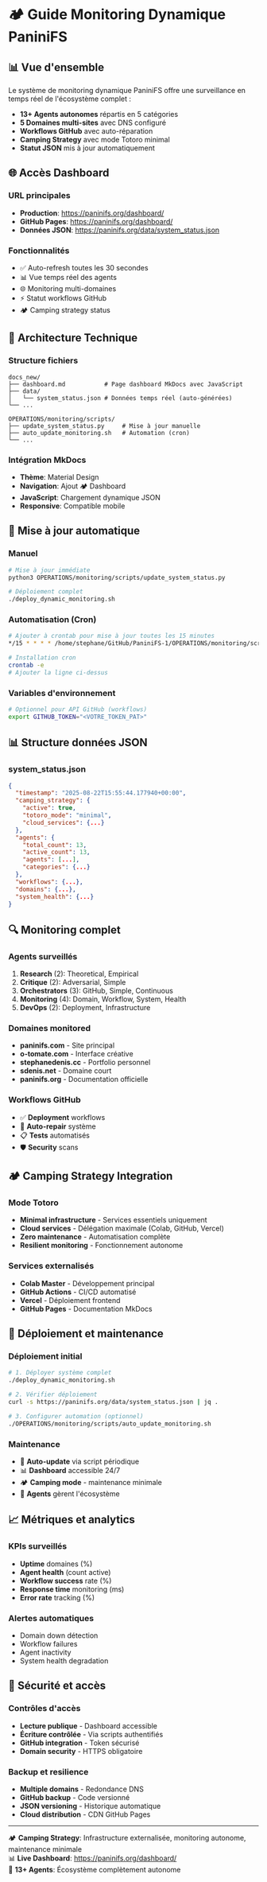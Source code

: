 # 🏕️ Guide Monitoring Dynamique PaniniFS

## 📊 Vue d'ensemble

Le système de monitoring dynamique PaniniFS offre une surveillance en temps réel de l'écosystème complet :

- **13+ Agents autonomes** répartis en 5 catégories
- **5 Domaines multi-sites** avec DNS configuré  
- **Workflows GitHub** avec auto-réparation
- **Camping Strategy** avec mode Totoro minimal
- **Statut JSON** mis à jour automatiquement

## 🌐 Accès Dashboard

### URL principales
- **Production**: https://paninifs.org/dashboard/
- **GitHub Pages**: https://paninifs.org/dashboard/
- **Données JSON**: https://paninifs.org/data/system_status.json

### Fonctionnalités
- ✅ Auto-refresh toutes les 30 secondes
- 📊 Vue temps réel des agents
- 🌐 Monitoring multi-domaines
- ⚡ Statut workflows GitHub
- 🏕️ Camping strategy status

## 🔧 Architecture Technique

### Structure fichiers
```
docs_new/
├── dashboard.md           # Page dashboard MkDocs avec JavaScript
├── data/
│   └── system_status.json # Données temps réel (auto-générées)
└── ...

OPERATIONS/monitoring/scripts/
├── update_system_status.py     # Mise à jour manuelle
├── auto_update_monitoring.sh   # Automation (cron)
└── ...
```

### Intégration MkDocs
- **Thème**: Material Design
- **Navigation**: Ajout 🏕️ Dashboard
- **JavaScript**: Chargement dynamique JSON
- **Responsive**: Compatible mobile

## 🤖 Mise à jour automatique

### Manuel
```bash
# Mise à jour immédiate
python3 OPERATIONS/monitoring/scripts/update_system_status.py

# Déploiement complet
./deploy_dynamic_monitoring.sh
```

### Automatisation (Cron)
```bash
# Ajouter à crontab pour mise à jour toutes les 15 minutes
*/15 * * * * /home/stephane/GitHub/PaniniFS-1/OPERATIONS/monitoring/scripts/auto_update_monitoring.sh

# Installation cron
crontab -e
# Ajouter la ligne ci-dessus
```

### Variables d'environnement
```bash
# Optionnel pour API GitHub (workflows)
export GITHUB_TOKEN="<VOTRE_TOKEN_PAT>"
```

## 📊 Structure données JSON

### system_status.json
```json
{
  "timestamp": "2025-08-22T15:55:44.177940+00:00",
  "camping_strategy": {
    "active": true,
    "totoro_mode": "minimal",
    "cloud_services": {...}
  },
  "agents": {
    "total_count": 13,
    "active_count": 13,
    "agents": [...],
    "categories": {...}
  },
  "workflows": {...},
  "domains": {...},
  "system_health": {...}
}
```

## 🔍 Monitoring complet

### Agents surveillés
1. **Research** (2): Theoretical, Empirical
2. **Critique** (2): Adversarial, Simple  
3. **Orchestrators** (3): GitHub, Simple, Continuous
4. **Monitoring** (4): Domain, Workflow, System, Health
5. **DevOps** (2): Deployment, Infrastructure

### Domaines monitored
- **paninifs.com** - Site principal
- **o-tomate.com** - Interface créative
- **stephanedenis.cc** - Portfolio personnel  
- **sdenis.net** - Domaine court
- **paninifs.org** - Documentation officielle

### Workflows GitHub
- ✅ **Deployment** workflows
- 🔧 **Auto-repair** système
- 📋 **Tests** automatisés
- 🛡️ **Security** scans

## 🏕️ Camping Strategy Integration

### Mode Totoro
- **Minimal infrastructure** - Services essentiels uniquement
- **Cloud services** - Délégation maximale (Colab, GitHub, Vercel)
- **Zero maintenance** - Automatisation complète
- **Resilient monitoring** - Fonctionnement autonome

### Services externalisés
- **Colab Master** - Développement principal
- **GitHub Actions** - CI/CD automatisé
- **Vercel** - Déploiement frontend  
- **GitHub Pages** - Documentation MkDocs

## 🚀 Déploiement et maintenance

### Déploiement initial
```bash
# 1. Déployer système complet
./deploy_dynamic_monitoring.sh

# 2. Vérifier déploiement
curl -s https://paninifs.org/data/system_status.json | jq .

# 3. Configurer automation (optionnel)
./OPERATIONS/monitoring/scripts/auto_update_monitoring.sh
```

### Maintenance
- 🔄 **Auto-update** via script périodique
- 📊 **Dashboard** accessible 24/7
- 🏕️ **Camping mode** - maintenance minimale
- 🤖 **Agents** gèrent l'écosystème

## 📈 Métriques et analytics

### KPIs surveillés
- **Uptime** domaines (%)
- **Agent health** (count active)
- **Workflow success** rate (%)
- **Response time** monitoring (ms)
- **Error rate** tracking (%)

### Alertes automatiques
- Domain down détection
- Workflow failures
- Agent inactivity  
- System health degradation

## 🔐 Sécurité et accès

### Contrôles d'accès
- **Lecture publique** - Dashboard accessible
- **Écriture contrôlée** - Via scripts authentifiés
- **GitHub integration** - Token sécurisé
- **Domain security** - HTTPS obligatoire

### Backup et resilience
- **Multiple domains** - Redondance DNS
- **GitHub backup** - Code versionné
- **JSON versioning** - Historique automatique
- **Cloud distribution** - CDN GitHub Pages

---

🏕️ **Camping Strategy**: Infrastructure externalisée, monitoring autonome, maintenance minimale  
📊 **Live Dashboard**: https://paninifs.org/dashboard/  
🤖 **13+ Agents**: Écosystème complètement autonome
